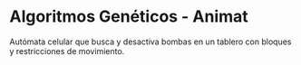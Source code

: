 # Algoritmos Genéticos - Animat

Autómata celular que busca y desactiva bombas en un tablero con bloques y restricciones de movimiento.